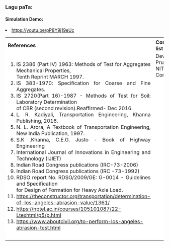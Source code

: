 ### Lagu paTa:

#### Simulation Demo:
<li><a href="https://youtu.be/pP8Y9j19eUc">https://youtu.be/pP8Y9j19eUc</a></li>

<table style="text-align:justify;margin-top:15px;">
<tr style="background-color: white">
<th>References</th>
<th>Contributors list</th>
</tr>
<tr style="text-align:justify;padding-top:0px;background-color: white">
<td style="text-align:justify;padding-top:0px;">
<ol style="padding-top:0px">
<li>IS 2386 (Part IV) 1963: Methods of Test for Aggregates Mechanical Properties,<br/> Tenth Reprint MARCH 1997.</li>
<li>IS 383-1970: Specification for Coarse and Fine Aggregates.</li>
<li>IS 2720(Part 16)-1987 - Methods of Test for Soil: Laboratory Determination<br/> of CBR (second revision).Reaffirmed- Dec 2016.</li>
<li>L. R. Kadiyali, Transportation Engineering, Khanna Publishing, 2016.</li>
<li>N. L. Arora, A Textbook of Transportation Engineering, New India Publication, 1997.</li>
<li>S.K .Khanna, C.E.G. Justo - Book of Highway Engineering</li>
<li>International Journal of Innovations in Engineering and Technology (IJIET)</li>
<li>Indian Road Congress publications (IRC-73-2006)</li>
<li>Indian Road Congress publications (IRC -73-1992)</li>
<li>RDSO report No. RDSO/2009/GE: G-0014 - Guidelines and Specification  <br/> for Design of Formation for Heavy Axle Load.</li>
<li><a  href="https://theconstructor.org/transportation/determination-of-los-angeles-abrasion-value/1361/">https://theconstructor.org/transportation/determination-of-los-angeles-abrasion-value/1361/</a></li>
<li><a  href="https://nptel.ac.in/courses/105101087/22-Ltexhtml/p5/p.html">https://nptel.ac.in/courses/105101087/22-Ltexhtml/p5/p.html</a></li>
<li><a  href="https://www.aboutcivil.org/to-perform-los-angeles-abrasion-test.html">https://www.aboutcivil.org/to-perform-los-angeles-abrasion-test.html</a></li>
</ol>
</td>
<td style="text-align:justify;padding-top:0px;">Developer: Dr. Pruthviraj U | NITK</br>
Contributors:
<ul style="list-style-type: none;">
<li>Akshaya | NITK</li>
<li>Swathi Shetty | NITK</li>
<li>Aishwarya Shetty | NITK</li>
<li>Aishwarya Hegde | NITK</li>
<li>H.D Sumanth (16Cv114) | NITK</li>
<li>Ujwal M (16CV146) | NITK</li>
<li>Vathan K (16CV147) | NITK</li>
<li>Sushamitha Wadde | NITK</li>
</ul></td>
</tr>
</table>



